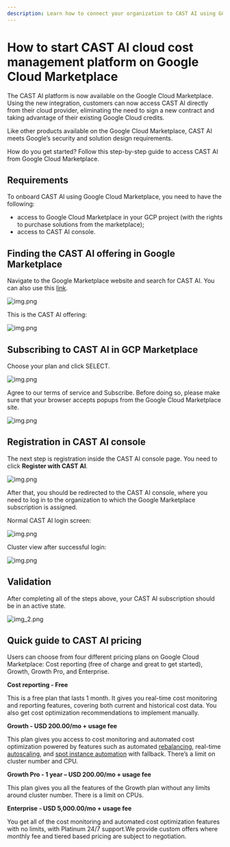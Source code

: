 ```yaml
---
description: Learn how to connect your organization to CAST AI using GCP Marketplace
---
```


# How to start CAST AI cloud cost management platform on Google Cloud Marketplace

The CAST AI platform is now available on the Google Cloud Marketplace. Using the new integration, customers can now access CAST AI directly from their cloud provider, eliminating the need to sign a new contract and taking advantage of their existing Google Cloud credits. 

Like other products available on the Google Cloud Marketplace, CAST AI meets Google’s security and solution design requirements.

How do you get started? Follow this step-by-step guide to access CAST AI from Google Cloud Marketplace.

## Requirements

To onboard CAST AI using Google Cloud Marketplace, you need to have the following:
* access to Google Cloud Marketplace in your GCP project (with the rights to purchase solutions from the marketplace);
* access to CAST AI console.

## Finding the CAST AI offering in Google Marketplace

Navigate to the Google Marketplace website and search for CAST AI. You can also use this [link](https://console.cloud.google.com/marketplace/product/castai-public/cast-ai?).

![img.png](../screenshots/gcp-marketplace-1.png)

This is the CAST AI offering:

![img.png](../screenshots/gcp-marketplace-9.png)

## Subscribing to CAST AI in GCP Marketplace

Choose your plan and click SELECT.

![img.png](../screenshots/gcp-marketplace-3.png)

Agree to our terms of service and Subscribe. Before doing so, please make sure that your browser accepts popups from the Google Cloud Marketplace site.

![img.png](../screenshots/gcp-marketplace-4.png)

## Registration in CAST AI console

The next step is registration inside the CAST AI console page. You need to click **Register with CAST AI**.

![img.png](../screenshots/gcp-marketplace-5.png)

After that, you should be redirected to the CAST AI console, where you need to log in to the organization to which the Google Marketplace subscription is assigned.

Normal CAST AI login screen:

![img.png](../screenshots/gcp-marketplace-7.png)

Cluster view after successful login:

![img.png](../screenshots/gcp-marketplace-8.png)

## Validation

After completing all of the steps above, your CAST AI subscription should be in an active state.

![img_2.png](../screenshots/gcp-marketplace-6.png)

## Quick guide to CAST AI pricing

Users can choose from four different pricing plans on Google Cloud Marketplace: Cost reporting (free of charge and great to get started), Growth, Growth Pro, and Enterprise.

**Cost reporting - Free**

This is a free plan that lasts 1 month. It gives you real-time cost monitoring and reporting features, covering both current and historical cost data. You also get cost optimization recommendations to implement manually.

**Growth - USD 200.00/mo + usage fee**

This plan gives you access to cost monitoring and automated cost optimization powered by features such as automated [rebalancing](https://docs.cast.ai/product-overview/rebalancing/), real-time [autoscaling](https://docs.cast.ai/product-overview/autoscaler/), and [spot instance automation](https://docs.cast.ai/guides/spot/) with fallback. There’s a limit on cluster number and CPU.  

**Growth Pro - 1 year – USD 200.00/mo + usage fee**
  
This plan gives you all the features of the Growth plan without any limits around cluster number. There is a limit on CPUs.

**Enterprise - USD 5,000.00/mo + usage fee**

You get all of the cost monitoring and automated cost optimization features with no limits, with Platinum 24/7 support.We provide custom offers where monthly fee and tiered based pricing are subject to negotiation.
